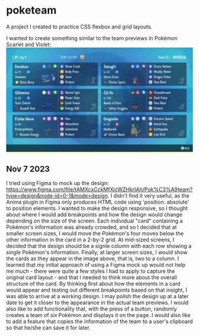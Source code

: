 # poketeam
A project I created to practice CSS flexbox and grid layouts.

I wanted to create something similar to the team previews in Pokémon Scarlet and Violet:
![Image](sample-team.jpeg)

## Nov 7 2023
I tried using Figma to mock up the design: https://www.figma.com/file/tAMXcxCckMfXicWZHkrIAh/Pok%C3%A9team?type=design&node-id=0-1&mode=design. I didn't find it very useful, as the Anima plugin in Figma only produces HTML code using 'position: absolute' to position elements. I wanted to make the design responsive, so I thought about where I would add breakpoints and how the design would change depending on the size of the screen. Each individual "card" containing a Pokémon's information was already crowded, and so I decided that at smaller screen sizes, I would move the Pokémon's four moves below the other information in the card in a 2-by-2 grid. At mid-sized screens, I decided that the design should be a signle column with each row showing a single Pokémon's information. Finally, at larger screen sizes, I would show the cards as they appear in the image above, that is, two to a column. I learned that my initial approach of using a Figma mock up would not help me much - there were quite a few styles I had to apply to capture the original card layout - and that I needed to think more about the overall structure of the card. By thinking first about how the elements in a card would appear and testing out different breakpoints based on that insight, I was able to arrive at a working design. I may polish the design up at a later date to get it closer to the appearance in the actual team previews. I would also like to add functionality that, with the press of a button, randomly creates a team of six Pokémon and displays it on the page. I would also like to add a feature that copies the information of the team to a user's clipboard so that he/she can save it for later.